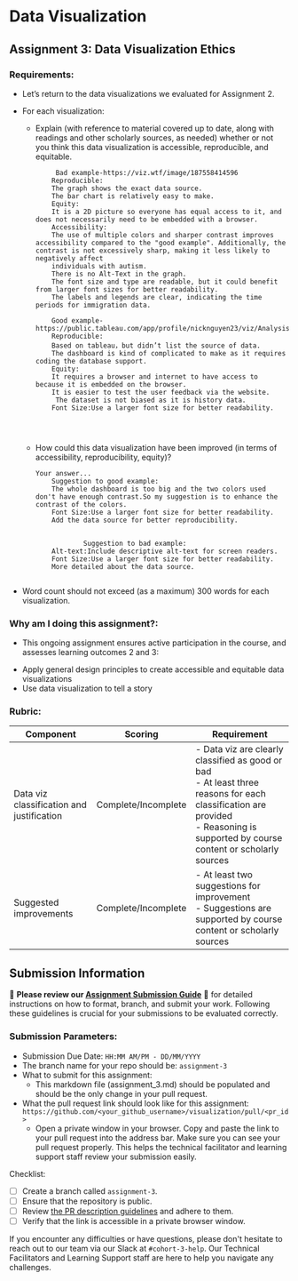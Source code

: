 # Data Visualization

## Assignment 3: Data Visualization Ethics

### Requirements:
- Let’s return to the data visualizations we evaluated for Assignment 2.  
- For each visualization: 
    - Explain (with reference to material covered up to date, along with readings and other scholarly sources, as needed) whether or not you think this data visualization is accessible, reproducible, and equitable. 
        ```
             Bad example-https://viz.wtf/image/187558414596
            Reproducible:
            The graph shows the exact data source.
            The bar chart is relatively easy to make.
            Equity:
            It is a 2D picture so everyone has equal access to it, and does not necessarily need to be embedded with a browser.
            Accessibility:
            The use of multiple colors and sharper contrast improves accessibility compared to the "good example". Additionally, the contrast is not excessively sharp, making it less likely to negatively affect 
            individuals with autism.
            There is no Alt-Text in the graph.
            The font size and type are readable, but it could benefit from larger font sizes for better readability.
            The labels and legends are clear, indicating the time periods for immigration data.
            
            Good example-https://public.tableau.com/app/profile/nicknguyen23/viz/AnalysisofImmigrantstoCanada/Dashboard1
            Reproducible:
            Based on tableau，but didn’t list the source of data. 
            The dashboard is kind of complicated to make as it requires coding the database support.
            Equity:
            It requires a browser and internet to have access to because it is embedded on the browser.
            It is easier to test the user feedback via the website.
             The dataset is not biased as it is history data.
            Font Size:Use a larger font size for better readability.
            



        ```
    - How could this data visualization have been improved (in terms of accessibility, reproducibility, equity)?  
        ```
        Your answer...
            Suggestion to good example:
            The whole dashboard is too big and the two colors used don't have enough contrast.So my suggestion is to enhance the contrast of the colors.
            Font Size:Use a larger font size for better readability.
            Add the data source for better reproducibility.


                    Suggestion to bad example:
            Alt-text:Include descriptive alt-text for screen readers.
            Font Size:Use a larger font size for better readability.
            More detailed about the data source.


        ```

- Word count should not exceed (as a maximum) 300 words for each visualization. 

### Why am I doing this assignment?:
- This ongoing assignment ensures active participation in the course, and assesses learning outcomes 2 and 3:  
* Apply general design principles to create accessible and equitable data visualizations
* Use data visualization to tell a story

### Rubric:
| Component               | Scoring   | Requirement                                                 |
|-------------------------|-----------|-------------------------------------------------------------|
| Data viz classification and justification | Complete/Incomplete | - Data viz are clearly classified as good or bad<br />- At least three reasons for each classification are provided<br />- Reasoning is supported by course content or scholarly sources |
| Suggested improvements  | Complete/Incomplete | - At least two suggestions for improvement<br />- Suggestions are supported by course content or scholarly sources |

## Submission Information

🚨 **Please review our [Assignment Submission Guide](https://github.com/UofT-DSI/onboarding/blob/main/onboarding_documents/submissions.md)** 🚨 for detailed instructions on how to format, branch, and submit your work. Following these guidelines is crucial for your submissions to be evaluated correctly.

### Submission Parameters:
* Submission Due Date: `HH:MM AM/PM - DD/MM/YYYY`
* The branch name for your repo should be: `assignment-3`
* What to submit for this assignment:
    * This markdown file (assignment_3.md) should be populated and should be the only change in your pull request.
* What the pull request link should look like for this assignment: `https://github.com/<your_github_username>/visualization/pull/<pr_id>`
    * Open a private window in your browser. Copy and paste the link to your pull request into the address bar. Make sure you can see your pull request properly. This helps the technical facilitator and learning support staff review your submission easily.

Checklist:
- [ ] Create a branch called `assignment-3`.
- [ ] Ensure that the repository is public.
- [ ] Review [the PR description guidelines](https://github.com/UofT-DSI/onboarding/blob/main/onboarding_documents/submissions.md#guidelines-for-pull-request-descriptions) and adhere to them.
- [ ] Verify that the link is accessible in a private browser window.

If you encounter any difficulties or have questions, please don't hesitate to reach out to our team via our Slack at `#cohort-3-help`. Our Technical Facilitators and Learning Support staff are here to help you navigate any challenges.

